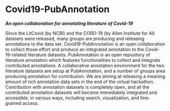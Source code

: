 
# Covid19-PubAnnotation

***An open collaboration for annotating literature of Covid-19***

Since the LitCovid (by NCBI) and the CORD-19 (by Allen Institute for AI) datasets were released, many groups are producing and releasing annotations to the data set. Covid19-PubAnnotation is an open collaboration to collect those effort and produce an integrated annotation to the Covid-19-related literature datasets. PubAnnotation is an open repository of literature annotation which features functionalities to collect and integrate contributed annotations. A collaborative annotation environment for the two literature datasets are setup at PubAnnotation, and a number of groups area producing annotation for contribution. We are aiming at releasing a meaning amount of rich annotation data sets in the end of the virtual hackathon. Contribution with annotation datasets is completely open, and all the contributed annotation datasets will become immediately integrated and accessible, in various ways, including search, visualization, and fine-grained access.
